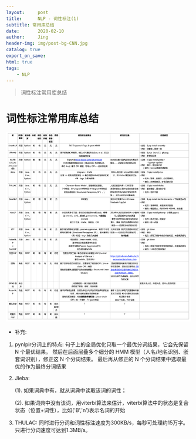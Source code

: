 ```yaml
---
layout:     post
title:      NLP - 词性标注(1)
subtitle: 常用库总结
date:       2020-02-10
author:     Jing
header-img: img/post-bg-CNN.jpg
catalog: true
export_on_save:
html: true
tags:
    - NLP
---
```



> 词性标注常用库总结


# 词性标注常用库总结


<img src="https://github.com/HuangJing0/HuangJing0.github.io/blob/master/img/POSTagging0.png">

* 补充:

1. pynlpir分词上的特点: 句子上的全局优化只取一个最优分词结果，它会先保留 N 个最优结果。 然后在后面层叠多个细分的 HMM 模型（人名/地名识别、嵌套词识别），修正这 N 个分词结果。 最后再从修正的 N 个分词结果中选取最优的作为最终分词结果
2. Jieba:

	(1). 如果词典中有，就从词典中读取该词的词性；
	
	(2). 如果词典中没有该词，用viterbi算法来估计，viterbi算法中的状态是复合状态（位置+词性），比如('B','n')表示名词的开始
		
3. THULAC: 同时进行分词和词性标注速度为300KB/s，每秒可处理约15万字。只进行分词速度可达到1.3MB/s。